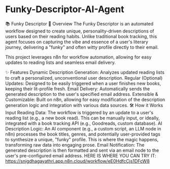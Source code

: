 # Funky-Descriptor-AI-Agent
📚 Funky Descriptor
🚀 Overview
The Funky Descriptor is an automated workflow designed to create unique, personality-driven descriptions of users based on their reading habits. Unlike traditional book tracking, this agent focuses on capturing the vibe and essence of a user's literary journey, delivering a "funky" and often witty profile directly to their email.

This project leverages n8n for workflow automation, allowing for easy updates to reading lists and seamless email delivery.

✨ Features
Dynamic Description Generation: Analyzes updated reading lists to craft a personalized, unconventional user description.
Regular (Optional) Updates: Designed to be easily triggered when a user finishes new books, keeping their lit-profile fresh.
Email Delivery: Automatically sends the generated description to the user's specified email address.
Extensible & Customizable: Built on n8n, allowing for easy modification of the description generation logic and integration with various data sources.
🛠️ How it Works
Input Reading Data: The workflow is triggered by an update to a user's reading list (e.g., a new book read). This can be manually input, or ideally, integrated with a book tracking API (e.g., Goodreads, custom database).
AI Description Logic: An AI component (e.g., a custom script, an LLM node in n8n) processes the book titles, genres, and potentially user-provided tags to synthesize a unique, "funky" profile. This is where the magic happens, transforming raw data into engaging prose.
Email Notification: The generated description is then formatted and sent via an email node to the user's pre-configured email address.
HERE IS WHERE YOU CAN TRY IT: https://snigdhagayathri.app.n8n.cloud/workflow/eE0HdfcCjs1DFcW8
